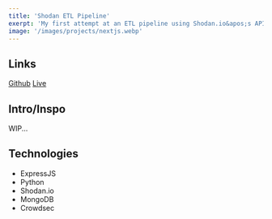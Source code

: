 ```yaml
--- 
title: 'Shodan ETL Pipeline' 
exerpt: 'My first attempt at an ETL pipeline using Shodan.io&apos;s APIs to gather information about previous scrapes to build a dashboard on Django to display the information'
image: '/images/projects/nextjs.webp'
--- 
```


## Links 

[Github](https://github.com/meyersa/shodan-etl)
[Live](https://shodanetl.meyersa.com)

## Intro/Inspo

WIP...

## Technologies 

- ExpressJS
- Python
- Shodan.io 
- MongoDB
- Crowdsec 